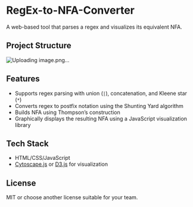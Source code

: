 # RegEx-to-NFA-Converter

A web-based tool that parses a regex and visualizes its equivalent NFA.

## Project Structure
![Uploading image.png…]()


## Features

- Supports regex parsing with union (`|`), concatenation, and Kleene star (`*`)
- Converts regex to postfix notation using the Shunting Yard algorithm
- Builds NFA using Thompson’s construction
- Graphically displays the resulting NFA using a JavaScript visualization library

## Tech Stack

- HTML/CSS/JavaScript
- [Cytoscape.js](https://js.cytoscape.org/) or [D3.js](https://d3js.org/) for visualization

## License

MIT or choose another license suitable for your team.
